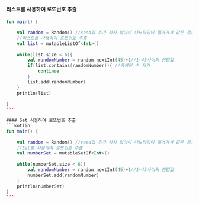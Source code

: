 #### 리스트를 사용하여 로또번호 추출

```kotlin
fun main() {

    val random = Random() //seed값 추가 하지 않아여 나노타임이 들어가서 같은 결과가 나오지 않음
    //리스트를 사용하여 로또번호 추출
    val list = mutableListOf<Int>()
    
    while(list.size < 6){
        val randomNumber = random.nextInt(45)+1//1~45사이의 랜덤값
        if(list.contains(randomNumber)){ //중복된 수 제거
            continue
        }
        list.add(randomNumber)
    }
    println(list)
    
}      
'''

#### Set 사용하여 로또번호 추출
```kotlin
fun main() {
    
    val random = Random() //seed값 추가 하지 않아여 나노타임이 들어가서 같은 결과가 나오지 않음
    //Set를 사용하여 로또번호 추출
    val numberSet = mutableSetOf<Int>()
    
    while(numberSet.size < 6){
        val randomNumber = random.nextInt(45)+1//1~45사이의 랜덤값
        numberSet.add(randomNumber)
    }
    println(numberSet)
}                       
'''

